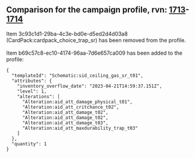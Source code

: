 ## Comparison for the campaign profile, rvn: [1713](https://github.com/PRO100KatYT/FortniteProfileRevisions/tree/main/profiles/campaign/1713%20campaign.json)-[1714](https://github.com/PRO100KatYT/FortniteProfileRevisions/tree/main/profiles/campaign/1714%20campaign.json)

Item 3c93c1d1-29ba-4c3e-bd0e-d5ed2d4d03a8 (CardPack:cardpack_choice_trap_sr) has been removed from the profile.
<br><br>
Item b69c57c8-ec10-4174-96aa-7d6e657ca009 has been added to the profile:

```
{
  "templateId": "Schematic:sid_ceiling_gas_sr_t01",
  "attributes": {
    "inventory_overflow_date": "2023-04-21T14:59:37.151Z",
    "level": 1,
    "alterations": [
      "Alteration:aid_att_damage_physical_t01",
      "Alteration:aid_att_critchance_t02",
      "Alteration:aid_att_damage_t02",
      "Alteration:aid_att_damage_t02",
      "Alteration:aid_att_damage_t03",
      "Alteration:aid_att_maxdurability_trap_t03"
    ]
  },
  "quantity": 1
}
```

<br><br>
